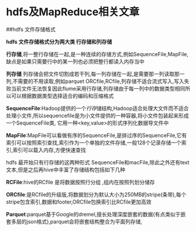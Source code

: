 # hdfs及MapReduce相关文章

##hdfs 文件存储格式

**hdfs 文件存储格式分为两大类 行存储和列存储**    
  
**行存储**,将一整行存储在一起,是一种连续的存储方式,例如SequenceFile,MapFile,缺点是如果只需要行中的某一列也必须把整行都读入内存当中    
  
**列存储** 列存储会把文件切割成若干列,每一列存储在一起,是需要那一列读取那一列,不需要的不用读取,例如parquet ORCfile,RCfile,列存储不适合流式写入,写入失败当前文件无法恢复因此flume采用行存储,列存储由于每一列中的数据类型相同所以可以根据数据类型选择适合的编码和压缩格式    
  
**SequenceFile**:Hadoop提供的一个*行存*储结构,Hadoop适合处理大文件而不适合处理小文件,所以sequencefile是为小文件提供的一种容器,将小文件包装起来形成一个SequenceFile类, 它用一种<key,value>的形式序列化数据导文件中    
  
**MapFile**:MapFile可以看做有序的SequenceFile,是排过序的SequenceFile,它有索引可以按照索引查找,索引作为一个单独的文件存储,一般128个记录存储一个索引,索引可以载入内存,方便快速查找    
  
hdfs 最开始只有行存储的这两种形式 SequenceFile和macFile,除此之外还有text文本,但是之后再hive中丰富了存储结构包括如下几种    
  
**RCFile**:hive的RCfile 是将数据按照行分组 ,组内在按照列划分储存    
 
**ORCfile**:是RCfile的升级版,将数据划分为默认大小为250MB的stripe(条带),每个stripe包含索引,数据和footer,ORCfile包换索引比RCfile更加高效    
  
**Parquet**:parquet基于Google的dremel,擅长处理深度嵌套的数据(有点类似于嵌套多层的json格式),parquet会将嵌套结构整合为平面列存储,    


